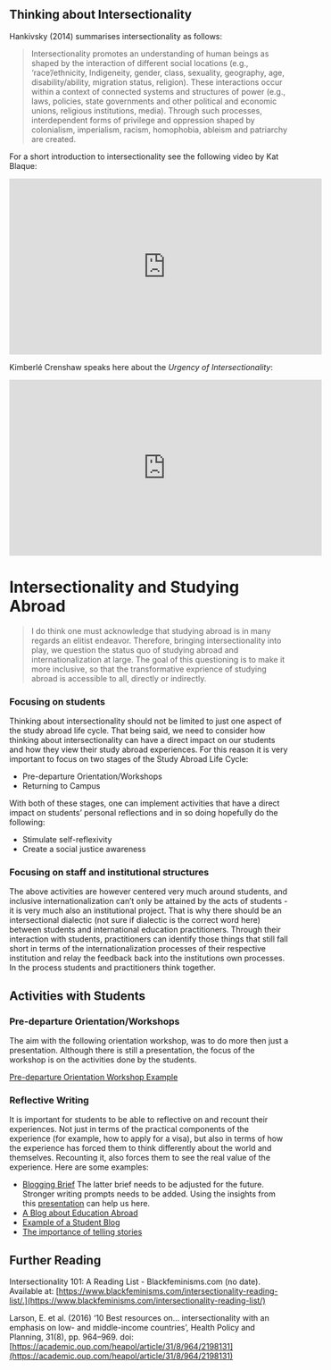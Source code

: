 ## Thinking about Intersectionality

Hankivsky (2014) summarises intersectionality as follows:
> Intersectionality promotes an understanding of human beings as shaped by the interaction of different social locations (e.g., ‘race’/ethnicity, Indigeneity, gender, class, sexuality, geography, age, disability/ability, migration 
status, religion). These interactions occur within a context of connected systems and structures of power (e.g., laws, policies, state governments and other political and economic unions, religious institutions, media). Through such processes, interdependent forms of privilege and oppression shaped by colonialism, imperialism, racism, homophobia, ableism and 
patriarchy are created.


For a short introduction to intersectionality see the following video by Kat Blaque:  

<iframe width="560" height="315" src="https://www.youtube.com/embed/lEeP_3vmdBY" frameborder="0" allow="accelerometer; autoplay; encrypted-media; gyroscope; picture-in-picture" allowfullscreen></iframe>

Kimberlé Crenshaw speaks here about the *Urgency of Intersectionality*:

<iframe width="560" height="315" src="https://www.youtube.com/embed/akOe5-UsQ2o" frameborder="0" allow="accelerometer; autoplay; encrypted-media; gyroscope; picture-in-picture" allowfullscreen></iframe>

# Intersectionality and Studying Abroad

> I do think one must acknowledge that studying abroad is in many regards an elitist endeavor. Therefore, bringing intersectionality into play, we question the status quo of studying abroad and internationalization at large. The goal of this questioning is to make it more inclusive, so that the transformative exprience of studying abroad is accessible to all, directly or indirectly.   

### Focusing on students

Thinking about intersectionality should not be limited to just one aspect of the study abroad life cycle. That being said, we need to consider how thinking about intersectionality can have a direct impact on our students and how they view their study abroad experiences. 
For this reason it is very important to focus on two stages of the Study Abroad Life Cycle: 
* Pre-departure Orientation/Workshops
* Returning to Campus

With both of these stages, one can implement activities that have a direct impact on students’ personal reflections and in so doing hopefully do the following:  

* Stimulate self-reflexivity 
* Create a social justice awareness

### Focusing on staff and institutional structures

The above activities are however centered very much around students, and inclusive internationalization can’t only be attained by the acts of students - it is very much also an institutional project. That is why there should be an intersectional dialectic (not sure if dialectic is the correct word here) between students and international education practitioners. Through their interaction with students, practitioners can identify those things that still fall short in terms of the internationalization processes of their respective institution and relay the feedback back into the institutions own processes. In the process students and practitioners think together. 

## Activities with Students

### Pre-departure Orientation/Workshops
The aim with the following orientation workshop, was to do more then just a presentation. Although there is still a presentation, the focus of the workshop is on the activities done by the students.

[Pre-departure Orientation Workshop Example](https://paper.dropbox.com/doc/Study-Abroad-Orientation-Workshop--AcViTJU2INOreFgly6Bu6grbAg-0SXvYXz9CX8cVGgdhL5MC)

### Reflective Writing
It is important for students to be able to reflective on and recount their experiences. Not just in terms of the practical components of the experience (for example, how to apply for a visa), but also in terms of how the experience has forced them to think differently about the world and themselves. Recounting it, also forces them to see the real value of the experience. Here are some examples:

* [Blogging Brief](https://stellenbosch.everlytic.net/public/messages/view-online/p2DBlW3bGiSqRZn9/N0PlbQr8k3UghVD0) 
The latter brief needs to be adjusted for the future. Stronger writing prompts needs to be added. Using the insights from this [presentation](https://www.nafsa.org/uploadedFiles/NAFSA_Dojo/Connect_and_Network/Regions/Region_XII/Districts/Northern/Copy%20of%20Counter-Storytelling%20Presentation.pdf) can help us here.
* [A Blog about Education Abroad](http://blogs.sun.ac.za/summerschoolsblog/) 
* [Example of a Student Blog](https://bothaabroad.blogspot.com/) 
* [The importance of telling stories](https://plainsarahjane.com/2018/12/09/telling-stories-to-travel/)

## Further Reading

Intersectionality 101: A Reading List - Blackfeminisms.com (no date). Available at: [https://www.blackfeminisms.com/intersectionality-reading-list/.](https://www.blackfeminisms.com/intersectionality-reading-list/)

Larson, E. et al. (2016) ‘10 Best resources on… intersectionality with an emphasis on low- and middle-income countries’, Health Policy and Planning, 31(8), pp. 964–969. doi: [https://academic.oup.com/heapol/article/31/8/964/2198131](https://academic.oup.com/heapol/article/31/8/964/2198131)
